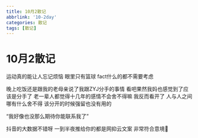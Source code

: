 ```yaml
---
title: 10月2散记
abbrlink: '10-2day'
categories: 散记
tags: [散记]
---
```

# 10月2散记

运动真的能让人忘记烦恼 眼里只有篮球 fact什么的都不需要考虑



晚上吃饭还是跟我的老母亲说了我跟ZYJ分手的事情 看吧果然我妈也感觉到了应该是分手了 老一辈人都觉得十几年的感情不会舍不得嘛 我反而看开了 人与人之间哪有什么舍不得 该分开的时候强留也没有用的



“我好像也没那么期待你能联系我了”

抖音的大数据不错呀 一到半夜推给你的都是网抑云文案 非常符合意境:slightly_frowning_face: